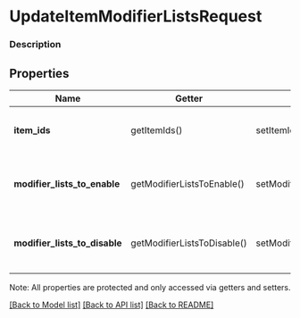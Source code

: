 # UpdateItemModifierListsRequest

### Description



## Properties
Name | Getter | Setter | Type | Description | Notes
------------ | ------------- | ------------- | ------------- | ------------- | -------------
**item_ids** | getItemIds() | setItemIds($value) | **string[]** | The [CatalogItem](#type-catalogitem)s whose [CatalogModifierList](#type-catalogmodifierlist)s are being updated. | 
**modifier_lists_to_enable** | getModifierListsToEnable() | setModifierListsToEnable($value) | **string[]** | The set of [CatalogModifierList](#type-catalogmodifierlist)s (referenced by ID) to enable for the [CatalogItem](#type-catalogitem). | [optional] 
**modifier_lists_to_disable** | getModifierListsToDisable() | setModifierListsToDisable($value) | **string[]** | The set of [CatalogModifierList](#type-catalogmodifierlist)s (referenced by ID) to disable for the [CatalogItem](#type-catalogitem). | [optional] 

Note: All properties are protected and only accessed via getters and setters.

[[Back to Model list]](../../README.md#documentation-for-models) [[Back to API list]](../../README.md#documentation-for-api-endpoints) [[Back to README]](../../README.md)

